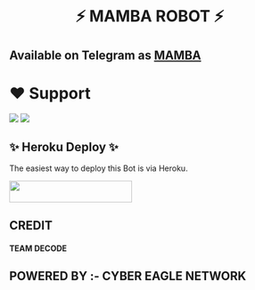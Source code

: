 <h1 align="center"><b> ⚡ MAMBA ROBOT ⚡ </b></h1>


## Available on Telegram as [MAMBA](https://t.me/MAMBAX_GBOT)

# ❤️ Support
<a href="https://t.me/CYBER_EAGLE_NETWORK"><img src="https://img.shields.io/badge/Join-Telegram%20network-red.svg?logo=Telegram"></a>
<a href="t.me/MAMBA_X_SUPPORT"><img src="https://img.shields.io/badge/Join-Telegram%20Group-blue.svg?logo=telegram"></a>


## ✨ Heroku Deploy ✨
The easiest way to deploy this Bot is via Heroku.

<p align="left"><a href="https://heroku.com/deploy?template=https://github.com/SUKHPAL443/YURIKO"> <img src="https://img.shields.io/badge/Deploy%20To%20Heroku-black?style=for-the-badge&logo=heroku" width="220" height="38.45"/></a></p>



## CREDIT

#### TEAM DECODE

## POWERED BY :- CYBER EAGLE NETWORK

